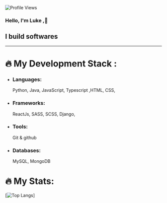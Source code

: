 ![Profile Views](https://komarev.com/ghpvc/?username=lukiet)

<h3>Hello, I'm Luke ,👋 <h2>I build softwares</h2> </h3>
<hr></hr>
<H1>🔥 My Development Stack :</H1>
<ul>
 <li><h3 style="font-type:bold;">Languages:</h3>  Python, Java, JavaScript, Typescript ,HTML, CSS, </li>
 <li><h3 style="font-type:bold;">Frameworks: </h3>ReactJs, SASS, SCSS, Django, </li>
 <li><h3 style="font-type:bold;">Tools:</h3> Git & github</li>
 <li><h3 style="font-type:bold;">Databases:</h3> MySQL, MongoDB</li>
</ul>




<h1>🔥 My Stats:</h1>

[![Top Langs](https://github-readme-stats.vercel.app/api/top-langs/?username=lukiet&layout=donut)]

 

